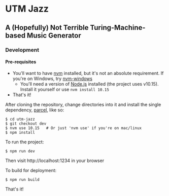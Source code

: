 # UTM Jazz
## A (Hopefully) Not Terrible Turing-Machine-based Music Generator

### Development

#### Pre-requisites
  - You'll want to have [nvm](https://github.com/creationix/nvm) installed, but
  it's not an absolute requirement. If you're on Windows, try
  [nvm-windows](https://github.com/coreybutler/nvm-windows)
    - You'll need a version of
    [Node.js](https://nodejs.org) installed (the project uses v10.15). Install
    it yourself or use `nvm install 10.15`
  - That's it!

After cloning the repository, change directories into it and install the single
dependency, [parcel](https://parceljs.org), like so:

    $ cd utm-jazz
    $ git checkout dev
    $ nvm use 10.15   # Or just 'nvm use' if you're on mac/linux
    $ npm install

To run the project:

    $ npm run dev

Then visit http://localhost:1234 in your browser

To build for deployment:

    $ npm run build

That's it!
